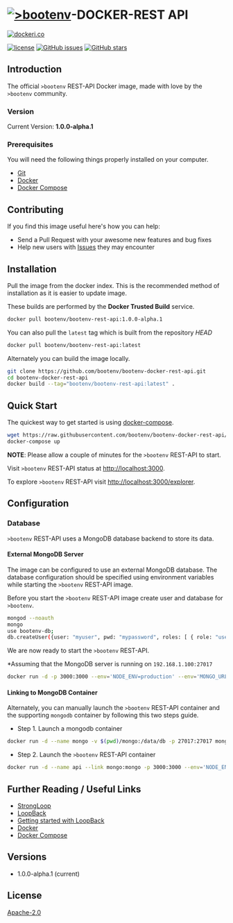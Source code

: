 # [![>bootenv](http://bootenv.com/img/logo-light-transparent-readme-files.png)](http://bootenv.com)-DOCKER-REST API

[![dockeri.co](http://dockeri.co/image/bootenv/bootenv-rest-api)](https://registry.hub.docker.com/u/bootenv/bootenv-rest-api/)

[![license](https://img.shields.io/badge/license-Apache_2.0-blue.svg)](LICENSE)
[![GitHub issues](https://img.shields.io/github/issues/bootenv/bootenv-docker-rest-api.svg "GitHub issues")](https://github.com/bootenv/bootenv-docker-rest-api/issues)
[![GitHub stars](https://img.shields.io/github/stars/bootenv/bootenv-docker-rest-api.svg "GitHub stars")](https://github.com/bootenv/bootenv-docker-rest-api)

## Introduction

The official `>bootenv` REST-API Docker image, made with love by the `>bootenv` community.

### Version

Current Version: **1.0.0-alpha.1**

### Prerequisites

You will need the following things properly installed on your computer.

* [Git](http://git-scm.com/)
* [Docker](https://docs.docker.com/userguide/)
* [Docker Compose](https://docs.docker.com/compose/install/)

## Contributing

If you find this image useful here's how you can help:

- Send a Pull Request with your awesome new features and bug fixes
- Help new users with [Issues](https://github.com/bootenv/bootenv-docker-rest-api/issues) they may encounter

## Installation

Pull the image from the docker index. This is the recommended method of installation as it is easier to update image. 

These builds are performed by the **Docker Trusted Build** service.

```bash
docker pull bootenv/bootenv-rest-api:1.0.0-alpha.1
```

You can also pull the `latest` tag which is built from the repository *HEAD*

```bash
docker pull bootenv/bootenv-rest-api:latest
```

Alternately you can build the image locally.

```bash
git clone https://github.com/bootenv/bootenv-docker-rest-api.git
cd bootenv-docker-rest-api
docker build --tag="bootenv/bootenv-rest-api:latest" .
```

## Quick Start

The quickest way to get started is using [docker-compose](https://docs.docker.com/compose/).

```bash
wget https://raw.githubusercontent.com/bootenv/bootenv-docker-rest-api/master/docker-compose.yml
docker-compose up
```

__NOTE__: Please allow a couple of minutes for the `>bootenv` REST-API to start.

Visit `>bootenv` REST-API status at [http://localhost:3000](http://localhost:3000).

To explore `>bootenv` REST-API visit [http://localhost:3000/explorer](http://localhost:3000/explorer).


## Configuration

### Database

`>bootenv` REST-API uses a MongoDB database backend to store its data.

#### External MongoDB Server

The image can be configured to use an external MongoDB database. The database configuration should be specified using environment variables while starting the `>bootenv` REST-API image.

Before you start the `>bootenv` REST-API image create user and database for `>bootenv`.

```bash
mongod --noauth
mongo
use bootenv-db;
db.createUser({user: "myuser", pwd: "mypassword", roles: [ { role: "userAdmin", db: "bootenv-db" } ]});
```

We are now ready to start the `>bootenv` REST-API.

*Assuming that the MongoDB server is running on `192.168.1.100:27017`

```bash
docker run -d -p 3000:3000 --env='NODE_ENV=production' --env='MONGO_URL=mongodb://myuser:mypassword@192.168.1.100:27017' bootenv/bootenv-rest-api:latest
```

#### Linking to MongoDB Container

Alternately, you can manually launch the `>bootenv` REST-API container and the supporting `mongodb` container by following this two steps guide.

* Step 1. Launch a mongodb container

```bash
docker run -d --name mongo -v $(pwd)/mongo:/data/db -p 27017:27017 mongo:3.0.4
```

* Step 2. Launch the `>bootenv` REST-API container

```bash
docker run -d --name api --link mongo:mongo -p 3000:3000 --env='NODE_ENV=production' --env='MONGO_URL=mongodb://mongo:27017' bootenv/bootenv-rest-api:latest
```

## Further Reading / Useful Links

* [StrongLoop](https://strongloop.com/)
* [LoopBack](http://docs.strongloop.com/display/public/LB/LoopBack)
* [Getting started with LoopBack](http://docs.strongloop.com/display/public/LB/Getting+started+with+LoopBack)
* [Docker](https://docs.docker.com/userguide/)
* [Docker Compose](https://docs.docker.com/compose/install/)

## Versions
 
 - 1.0.0-alpha.1 (current)

## License

[Apache-2.0](LICENSE)
